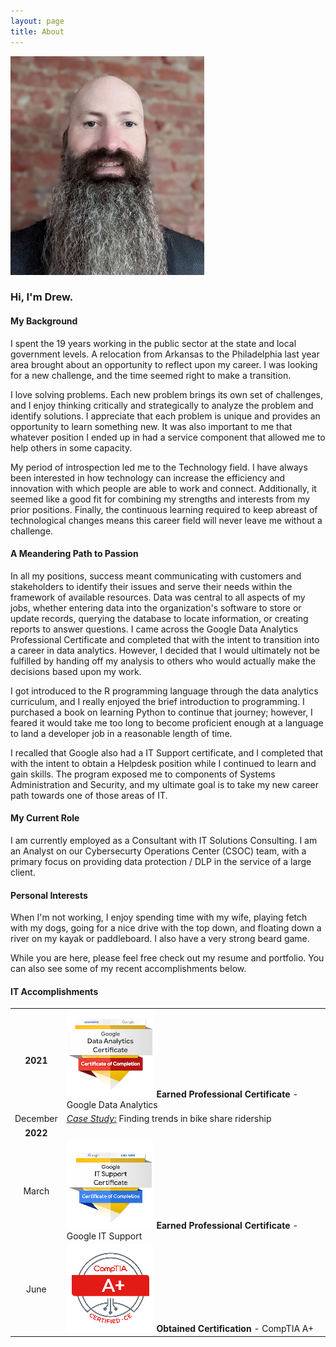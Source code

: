 ```yaml
---
layout: page
title: About
---
```

![](/images/profile.jpg)

### Hi, I'm Drew.

#### My Background
I spent the 19 years working in the public sector at the state and local government levels.  A relocation from Arkansas to the Philadelphia last year area brought about an opportunity to reflect upon my career.  I was looking for a new challenge, and the time seemed right to make a transition.

I love solving problems.  Each new problem brings its own set of challenges, and I enjoy thinking critically and strategically to analyze the problem and identify solutions.  I appreciate that each problem is unique and provides an opportunity to learn something new.  It was also important to me that whatever position I ended up in had a service component that allowed me to help others in some capacity.

My period of introspection led me to the Technology field.  I have always been interested in how technology can increase the efficiency and innovation with which people are able to work and connect.  Additionally, it seemed like a good fit for combining my strengths and interests from my prior positions.  Finally, the continuous learning required to keep abreast of technological changes means this career field will never leave me without a challenge.

#### A Meandering Path to Passion
In all my positions, success meant communicating with customers and stakeholders to identify their issues and serve their needs within the framework of available resources.  Data was central to all aspects of my jobs, whether entering data into the organization's software to store or update records, querying the database to locate information, or creating reports to answer questions. I came across the Google Data Analytics Professional Certificate and completed that with the intent to transition into a career in data analytics.  However, I decided that I would ultimately not be fulfilled by handing off my analysis to others who would actually make the decisions based upon my work. 

I got introduced to the R programming language through the data analytics curriculum, and I really enjoyed the brief introduction to programming.  I purchased a book on learning Python to continue that journey; however, I feared it would take me too long to become proficient enough at a language to land a developer job in a reasonable length of time.

I recalled that Google also had a IT Support certificate, and I completed that with the intent to obtain a Helpdesk position while I continued to learn and gain skills.  The program exposed me to components of Systems Administration and Security, and my ultimate goal is to take my new career path towards one of those areas of IT.

#### My Current Role
I am currently employed as a Consultant with IT Solutions Consulting.  I am an Analyst on our Cybersecurty Operations Center (CSOC) team, with a primary focus on providing data protection / DLP in the service of a large client.

#### Personal Interests
When I'm not working, I enjoy spending time with my wife, playing fetch with my dogs, going for a nice drive with the top down, and floating down a river on my kayak or paddleboard.  I also have a very strong beard game.

While you are here, please feel free check out my resume and portfolio.  You can also see some of my recent accomplishments below.

#### IT Accomplishments

|		|		|
| :-----: | :----- |
| **2021**  | ![Certificate](/images/professional-certificate.png) **Earned Professional Certificate** - Google Data Analytics |
| December      | [_Case Study:_](https://github.com/drewbrinkley/CaseStudy-CyclisticBikeShare) Finding trends in bike share ridership |
| **2022** |  |
| March | ![Badge](/images/google-it-support-certificate.png) **Earned Professional Certificate** - Google IT Support |
| June  | ![A+ Badge](/images/comptia-a-ce-certification.1.png) **Obtained Certification** - CompTIA A+  |

